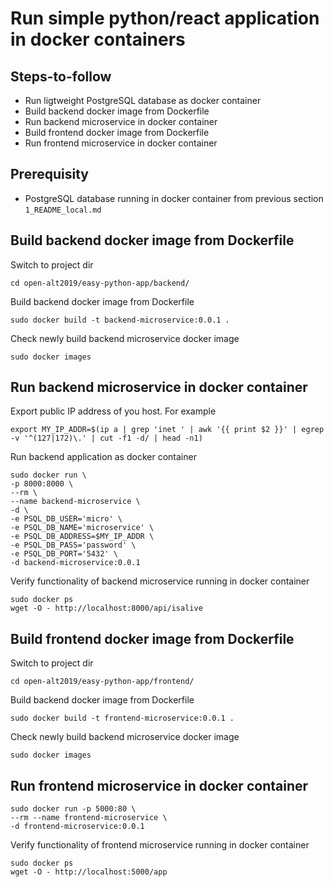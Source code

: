 # Run simple python/react application in docker containers

## Steps-to-follow
* Run ligtweight PostgreSQL database as docker container
* Build backend docker image from Dockerfile
* Run backend microservice in docker container 
* Build frontend docker image from Dockerfile
* Run frontend microservice in docker container


## Prerequisity

* PostgreSQL database running in docker container from previous section `1_README_local.md`
## Build backend docker image from Dockerfile

Switch to project dir
```
cd open-alt2019/easy-python-app/backend/
```
Build backend docker image from Dockerfile
```
sudo docker build -t backend-microservice:0.0.1 .
```
Check newly build backend microservice docker image
```
sudo docker images
```
## Run backend microservice in docker container 
Export public IP address of you host. For example

```
export MY_IP_ADDR=$(ip a | grep 'inet ' | awk '{{ print $2 }}' | egrep -v '^(127|172)\.' | cut -f1 -d/ | head -n1)
```
Run backend application as docker container

```
sudo docker run \
-p 8000:8000 \
--rm \
--name backend-microservice \
-d \
-e PSQL_DB_USER='micro' \
-e PSQL_DB_NAME='microservice' \
-e PSQL_DB_ADDRESS=$MY_IP_ADDR \
-e PSQL_DB_PASS='password' \
-e PSQL_DB_PORT='5432' \
-d backend-microservice:0.0.1
```
Verify functionality of backend microservice running in docker container
```
sudo docker ps
wget -O - http://localhost:8000/api/isalive
```

## Build frontend docker image from Dockerfile
Switch to project dir
```
cd open-alt2019/easy-python-app/frontend/
```

Build backend docker image from Dockerfile
```
sudo docker build -t frontend-microservice:0.0.1 .
```
Check newly build backend microservice docker image
```
sudo docker images
```

## Run frontend microservice in docker container 

```
sudo docker run -p 5000:80 \
--rm --name frontend-microservice \
-d frontend-microservice:0.0.1
```
Verify functionality of frontend microservice running in docker container
```
sudo docker ps
wget -O - http://localhost:5000/app
```